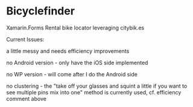 # Bicyclefinder

Xamarin.Forms
Rental bike locator leveraging citybik.es


Current Issues:


  a little messy and needs efficiency improvements


  no Android version - only have the iOS side implemented


  no WP version - will come after I do the Android side


  no clustering - the "take off your glasses and squint a little if you want to see multiple pins mix into one" method is currently used, cf. efficiency comment above


